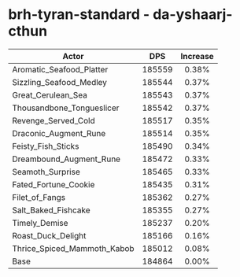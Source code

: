 # brh-tyran-standard - da-yshaarj-cthun
| Actor | DPS | Increase |
|---|:---:|:---:|
|Aromatic_Seafood_Platter|185559|0.38%|
|Sizzling_Seafood_Medley|185544|0.37%|
|Great_Cerulean_Sea|185543|0.37%|
|Thousandbone_Tongueslicer|185542|0.37%|
|Revenge_Served_Cold|185517|0.35%|
|Draconic_Augment_Rune|185514|0.35%|
|Feisty_Fish_Sticks|185490|0.34%|
|Dreambound_Augment_Rune|185472|0.33%|
|Seamoth_Surprise|185465|0.33%|
|Fated_Fortune_Cookie|185435|0.31%|
|Filet_of_Fangs|185362|0.27%|
|Salt_Baked_Fishcake|185355|0.27%|
|Timely_Demise|185237|0.20%|
|Roast_Duck_Delight|185166|0.16%|
|Thrice_Spiced_Mammoth_Kabob|185012|0.08%|
|Base|184864|0.00%|
